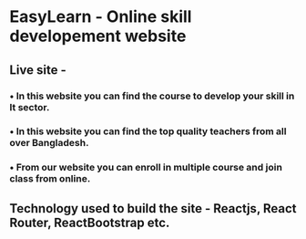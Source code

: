 # EasyLearn - Online skill developement website

## Live site -

### • In this website you can find the course to develop your skill in It sector.

### • In this website you can find the top quality teachers from all over Bangladesh.

### • From our website you can enroll in multiple course and join class from online.

## Technology used to build the site - Reactjs, React Router, ReactBootstrap etc.
